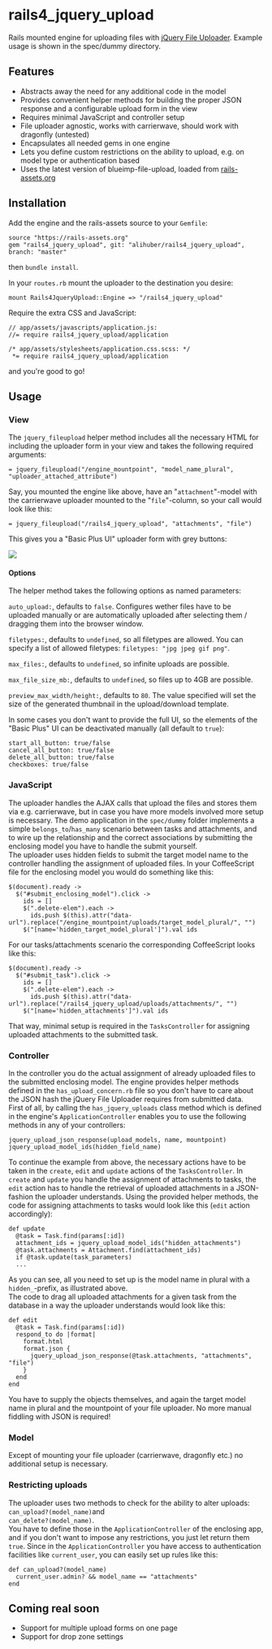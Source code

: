 rails4_jquery_upload
====================

Rails mounted engine for uploading files with [jQuery File Uploader](http://blueimp.github.io/jQuery-File-Upload/).
Example usage is shown in the spec/dummy directory.



## Features
* Abstracts away the need for any additional code in the model
* Provides convenient helper methods for building the proper JSON response and a configurable upload form in the view
* Requires minimal JavaScript and controller setup
* File uploader agnostic, works with carrierwave, should work with dragonfly (untested)
* Encapsulates all needed gems in one engine
* Lets you define custom restrictions on the ability to upload, e.g. on model type or authentication based
* Uses the latest version of blueimp-file-upload, loaded from [rails-assets.org](https://rails-assets.org/)



## Installation
Add the engine and the rails-assets source to your `Gemfile`:    

    source "https://rails-assets.org"
    gem "rails4_jquery_upload", git: "alihuber/rails4_jquery_upload", branch: "master"
then `bundle install`.
    
In your `routes.rb` mount the uploader to the destination you desire:    

    mount Rails4JqueryUpload::Engine => "/rails4_jquery_upload"    
Require the extra CSS and JavaScript:

    // app/assets/javascripts/application.js:
    //= require rails4_jquery_upload/application
    
    /* app/assets/stylesheets/application.css.scss: */
     *= require rails4_jquery_upload/application

and you're good to go!


## Usage
### View
The `jquery_fileupload` helper method includes all the necessary HTML for including the uploader form in your view and takes the following required arguments:

    = jquery_fileupload("/engine_mountpoint", "model_name_plural", "uploader_attached_attribute")

Say, you mounted the engine like above, have an "`attachment`"-model with the carrierwave uploader mounted to the "`file`"-column, so your call would look like this:

    = jquery_fileupload("/rails4_jquery_upload", "attachments", "file")

This gives you a "Basic Plus UI" uploader form with grey buttons:    

<img src="http://i.imgur.com/20BG5kB.png">


    
#### Options
The helper method takes the following options as named parameters:    

`auto_upload:`, defaults to `false`. Configures wether files have to be uploaded manually or are automatically uploaded after selecting them / dragging them into the browser window.    

`filetypes:`, defaults to `undefined`, so all filetypes are allowed. You can specify a list of allowed filetypes: `filetypes: "jpg jpeg gif png"`.    

`max_files:`, defaults to `undefined`, so infinite uploads are possible.

`max_file_size_mb:`, defaults to `undefined`, so files up to 4GB are possible.    

`preview_max_width/height:`, defaults to `80`. The value specified will set the size of the generated thumbnail in the upload/download template.    

In some cases you don't want to provide the full UI, so the elements of the "Basic Plus" UI can be deactivated manually (all default to `true`):    

`start_all_button: true/false`    
`cancel_all_button: true/false`    
`delete_all_button: true/false`    
`checkboxes: true/false`

### JavaScript
The uploader handles the AJAX calls that upload the files and stores them via e.g. carrierwave, but in case you have more models involved more setup is necessary. The demo application in the `spec/dummy` folder implements a simple `belongs_to`/`has_many` scenario between tasks and attachments, and to wire up the relationship and the correct associations by submitting the enclosing model you have to handle the submit yourself.    
The uploader uses hidden fields to submit the target model name to the controller handling the assignment of uploaded files. In your CoffeeScript file for the enclosing model you would do something like this:    

    $(document).ready ->
      $("#submit_enclosing_model").click ->
        ids = []
        $(".delete-elem").each ->
          ids.push $(this).attr("data-url").replace("/engine_mountpoint/uploads/target_model_plural/", "")
        $("[name='hidden_target_model_plural']").val ids

For our tasks/attachments scenario the corresponding CoffeeScript looks like this:

    $(document).ready ->
      $("#submit_task").click ->
        ids = []
        $(".delete-elem").each ->
          ids.push $(this).attr("data-url").replace("/rails4_jquery_upload/uploads/attachments/", "")
        $("[name='hidden_attachments']").val ids

That way, minimal setup is required in the `TasksController` for assigning uploaded attachments to the submitted task.

### Controller
In the controller you do the actual assignment of already uploaded files to the submitted enclosing model. The engine provides helper methods defined in the `has_upload_concern.rb` file so you don't have to care about the JSON hash the jQuery File Uploader requires from submitted data.    
First of all, by calling the `has_jquery_uploads` class method which is defined in the engine's `ApplicationController` enables you to use the following methods in any of your controllers:    

`jquery_upload_json_response(upload_models, name, mountpoint)`    
`jquery_upload_model_ids(hidden_field_name)`    

To continue the example from above, the necessary actions have to be taken in the `create`, `edit` and `update` actions of the `TasksController`. In `create` and `update` you handle the assignment of attachments to tasks, the `edit` action has to handle the retrieval of uploaded attachments in a JSON-fashion the uploader understands. Using the provided helper methods, the code for assigning attachments to tasks would look like this (`edit` action accordingly):    

    def update
      @task = Task.find(params[:id])
      attachment_ids = jquery_upload_model_ids("hidden_attachments")
      @task.attachments = Attachment.find(attachment_ids)
      if @task.update(task_parameters)
      ...
As you can see, all you need to set up is the model name in plural with a `hidden_`-prefix, as illustrated above.    
The code to drag all uploaded attachments for a given task from the database in a way the uploader understands would look like this:    

    def edit
      @task = Task.find(params[:id])
      respond_to do |format|
        format.html
        format.json {
          jquery_upload_json_response(@task.attachments, "attachments", "file")
        }
      end
    end
You have to supply the objects themselves, and again the target model name in plural and the mountpoint of your file uploader. No more manual fiddling with JSON is required! 


### Model
Except of mounting your file uploader (carrierwave, dragonfly etc.) no additional setup is necessary.

### Restricting uploads
The uploader uses two methods to check for the ability to alter uploads:   
`can_upload?(model_name)`and     
`can_delete?(model_name)`.    
You have to define those in the `ApplicationController` of the enclosing app, and if you don't want to impose any restrictions, you just let return them `true`. Since in the `ApplicationController` you have access to authentication facilities like `current_user`, you can easily set up rules like this:    

    def can_upload?(model_name)
      current_user.admin? && model_name == "attachments"
    end

## Coming real soon
* Support for multiple upload forms on one page
* Support for drop zone settings
